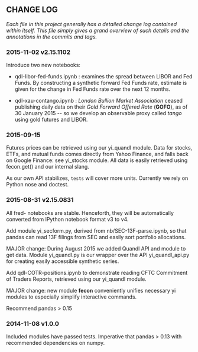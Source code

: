 ## CHANGE LOG 

*Each file in this project generally has a detailed change log contained 
within itself. This file simply gives a grand overview of such details 
and the annotations in the commits and tags.*

### 2015-11-02 v2.15.1102

Introduce two new notebooks:

- qdl-libor-fed-funds.ipynb : examines the spread between LIBOR 
and Fed Funds. By constructing a synthetic forward Fed Funds 
rate, estimate is given for the change in Fed Funds rate over the 
next 12 months.

- qdl-xau-contango.ipynb : *London Bullion Market Association* 
ceased publishing daily data on their *Gold Forward Offered Rate* (**GOFO**), 
as of 30 January 2015 -- so we develop an observable proxy called *tango* 
using gold futures and LIBOR. 

### 2015-09-15 

Futures prices can be retrieved using our yi_quandl module. 
Data for stocks, ETFs, and mutual funds comes directly from Yahoo Finance, 
and falls back on Google Finance: see yi_stocks module.
All data is easily retrieved using fecon.get() and our internal slang.

As our own API stabilizes, `tests` will cover more units. 
Currently we rely on Python nose and doctest.

### 2015-08-31 v2.15.0831 

All fred- notebooks are stable. 
Henceforth, they will be automatically converted 
from IPython notebook format v3 to v4.

Add module yi_secform.py, derived from nb/SEC-13F-parse.ipynb, 
so that pandas can read 13F filings from SEC and easily 
sort portfolio allocations.

MAJOR change: During August 2015 we added Quandl API and module to get data.
Module yi_quandl.py is our wrapper over the API yi_quandl_api.py 
for creating easily accessible synthetic series. 

Add qdl-COTR-positions.ipynb to demonstrate reading CFTC 
Commitment of Traders Reports, retrieved using our yi_quandl module.

MAJOR change: new module **fecon** conveniently unifies necessary 
yi modules to especially simplify interactive commands.

Recommend pandas > 0.15 


### 2014-11-08 v1.0.0

Included modules have passed tests. Imperative that pandas > 0.13 
with recommended dependencies on numpy.
 
